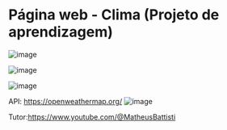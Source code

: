 # Página web - Clima (Projeto de aprendizagem)

![image](https://github.com/CristianAnd/clima-app/assets/61318221/7dc7eee7-9046-4504-9898-5387128a7a70)

![image](https://github.com/CristianAnd/clima-app/assets/61318221/0bb48d70-5568-42bf-89bb-21e81e0a3306)

![image](https://github.com/CristianAnd/clima-app/assets/61318221/7b802a3e-249f-48fd-9541-1c1ed197e05f)


API: https://openweathermap.org/
![image](https://github.com/CristianAnd/clima-app/assets/61318221/8944896b-fd94-491d-a23b-22a614888490)


Tutor:https://www.youtube.com/@MatheusBattisti
